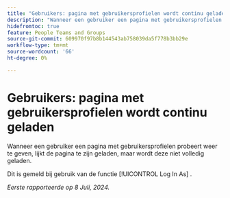 ```yaml
---
title: "Gebruikers: pagina met gebruikersprofielen wordt continu geladen"
description: "Wanneer een gebruiker een pagina met gebruikersprofielen probeert weer te geven, lijkt de pagina te zijn geladen, maar wordt deze niet volledig geladen."
hidefromtoc: true
feature: People Teams and Groups
source-git-commit: 609970f97b8b144543ab758039da5f778b3bb29e
workflow-type: tm+mt
source-wordcount: '66'
ht-degree: 0%

---
```



# Gebruikers: pagina met gebruikersprofielen wordt continu geladen

Wanneer een gebruiker een pagina met gebruikersprofielen probeert weer te geven, lijkt de pagina te zijn geladen, maar wordt deze niet volledig geladen.

Dit is gemeld bij gebruik van de functie [!UICONTROL Log In As] .

_Eerste rapporteerde op 8 Juli, 2024._
